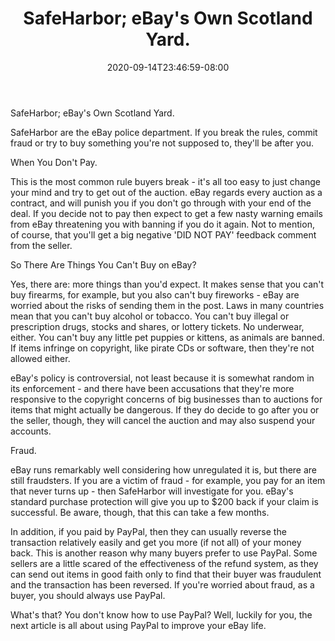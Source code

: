 ﻿---
title: "SafeHarbor; eBay's Own Scotland Yard."
date: 2020-09-14T23:46:59-08:00
description: "40 ebay articles Tips for Web Success"
featured_image: "/images/40 ebay articles.jpg"
tags: ["40 ebay articles"]
---

SafeHarbor; eBay's Own Scotland Yard.

SafeHarbor are the eBay police department. If you break the rules, commit fraud or try to buy something you're not supposed to, they'll be after you.

When You Don't Pay.

This is the most common rule buyers break - it's all too easy to just change your mind and try to get out of the auction. eBay regards every auction as a contract, and will punish you if you don't go through with your end of the deal. If you decide not to pay then expect to get a few nasty warning emails from eBay threatening you with banning if you do it again. Not to mention, of course, that you'll get a big negative 'DID NOT PAY' feedback comment from the seller.

So There Are Things You Can't Buy on eBay?

Yes, there are: more things than you'd expect. It makes sense that you can't buy firearms, for example, but you also can't buy fireworks - eBay are worried about the risks of sending them in the post. Laws in many countries mean that you can't buy alcohol or tobacco. You can't buy illegal or prescription drugs, stocks and shares, or lottery tickets. No underwear, either. You can't buy any little pet puppies or kittens, as animals are banned. If items infringe on copyright, like pirate CDs or software, then they're not allowed either.

eBay's policy is controversial, not least because it is somewhat random in its enforcement - and there have been accusations that they're more responsive to the copyright concerns of big businesses than to auctions for items that might actually be dangerous. If they do decide to go after you or the seller, though, they will cancel the auction and may also suspend your accounts.

Fraud.

eBay runs remarkably well considering how unregulated it is, but there are still fraudsters. If you are a victim of fraud - for example, you pay for an item that never turns up - then SafeHarbor will investigate for you. eBay's standard purchase protection will give you up to $200 back if your claim is successful. Be aware, though, that this can take a few months.

In addition, if you paid by PayPal, then they can usually reverse the transaction relatively easily and get you more (if not all) of your money back. This is another reason why many buyers prefer to use PayPal. Some sellers are a little scared of the effectiveness of the refund system, as they can send out items in good faith only to find that their buyer was fraudulent and the transaction has been reversed. If you're worried about fraud, as a buyer, you should always use PayPal.

What's that? You don't know how to use PayPal? Well, luckily for you, the next article is all about using PayPal to improve your eBay life.

